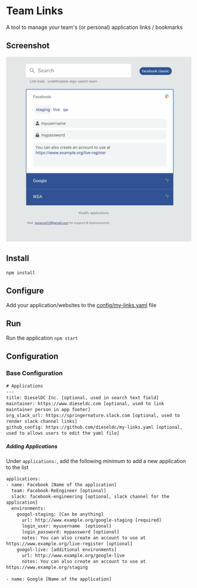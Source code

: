 
# Team Links
A tool to manage your team's (or personal) application links / bookmarks


Screenshot
---
![alt text](./html/demo.png)

Install
---

 `npm install`

Configure
---

 Add your application/websites to the [config/my-links.yaml](./config/my-links.yaml) file

Run
---
  
 Run the application `npm start`


Configuration
---

### Base Configuration
```
# Applications
---
title: DieselDC Inc. [optional, used in search text field]
maintainer: https://www.dieseldc.com [optional, used to link maintainer person in app footer]
org_slack_url: https://springernature.slack.com [optional, used to render slack channel links]
github_config: https://github.com/dieseldc/my-links.yaml [optional, used to allows users to edit the yaml file]
```

##### Adding Applications
Under `applications:`, add the following minimum to add a new application to the list

```
applications: 
- name: Facebook [Name of the application] 
  team: Facebook-ReEngineer [optional]
  slack: facebook-engineering [optional, slack channel for the application]
  environments: 
    googol-staging: [Can be anything]
      url: http://www.example.org/google-staging [required]
      login_user: myusername  [optional]
      login_password: mypassword [optional]
      notes: You can also create an account to use at https://www.example.org/live-register [optional]
    googol-live: [additional environments]
      url: http://www.example.org/google-live
      notes: You can also create an account to use at https://www.example.org/staging

- name: Google [Name of the application] 
```